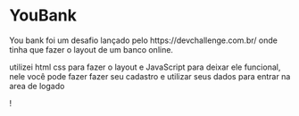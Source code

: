 <h1>YouBank</h1>

<p>You bank foi um desafio lançado pelo https://devchallenge.com.br/ onde tinha que fazer o layout de um banco online.</p>

<p> utilizei html css para fazer o layout e JavaScript para deixar ele funcional, nele você pode fazer fazer seu cadastro e utilizar seus dados para entrar na area de logado </p>!

